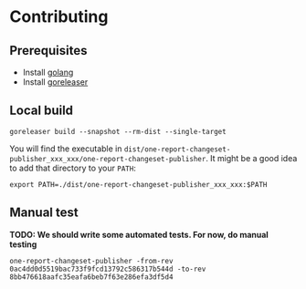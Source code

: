 # Contributing

## Prerequisites

* Install [golang](https://go.dev/doc/install)
* Install [goreleaser](https://goreleaser.com/install/)

## Local build

    goreleaser build --snapshot --rm-dist --single-target

You will find the executable in `dist/one-report-changeset-publisher_xxx_xxx/one-report-changeset-publisher`.
It might be a good idea to add that directory to your `PATH`:

    export PATH=./dist/one-report-changeset-publisher_xxx_xxx:$PATH

## Manual test

**TODO: We should write some automated tests. For now, do manual testing**

    one-report-changeset-publisher -from-rev 0ac4dd0d5519bac733f9fcd13792c586317b544d -to-rev 8bb476618aafc35eafa6beb7f63e286efa3df5d4
